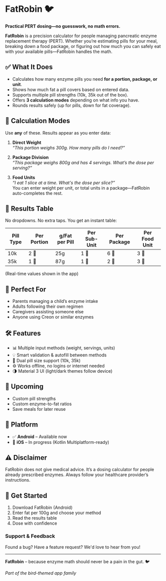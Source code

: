 # FatRobin 🐦
**Practical PERT dosing—no guesswork, no math errors.**

**FatRobin** is a precision calculator for people managing pancreatic enzyme replacement therapy (PERT). Whether you’re estimating pills for your meal, breaking down a food package, or figuring out how much you can safely eat with your available pills—FatRobin handles the math.

## ✅ What It Does

- Calculates how many enzyme pills you need **for a portion, package, or unit**.
- Shows how much fat a pill covers based on entered data.
- Supports multiple pill strengths (10k, 35k out of the box).
- Offers **3 calculation modes** depending on what info you have.
- Rounds results safely (up for pills, down for fat coverage).

## 🧠 Calculation Modes

Use **any** of these. Results appear as you enter data:

1. **Direct Weight**  
   *“This portion weighs 300g. How many pills do I need?”*

2. **Package Division**  
   *“This package weighs 800g and has 4 servings. What’s the dose per serving?”*

3. **Food Units**  
   *“I eat 1 slice at a time. What's the dose per slice?”*  
   You can enter weight per unit, or total units in a package—FatRobin auto-completes the rest.

## 💊 Results Table

No dropdowns. No extra taps. You get an instant table:

| Pill Type | Per Portion | g/Fat per Pill | Per Sub-Unit | Per Package | Per Food Unit |
|-----------|-------------|----------------|---------------|-------------|------------|
| 10k       | 2 💊        | 25g            | 1 💊          | 6 💊        | 3 💊       |
| 35k       | 1 💊        | 87g            | 1 💊          | 2 💊        | 3 🍎       |

(Real-time values shown in the app)

## 🧾 Perfect For

- Parents managing a child’s enzyme intake
- Adults following their own regimen
- Caregivers assisting someone else
- Anyone using Creon or similar enzymes

## 🛠️ Features

- 📊 Multiple input methods (weight, servings, units)
- 💡 Smart validation & autofill between methods
- 💊 Dual pill size support (10k, 35k)
- ⚙️ Works offline, no logins or internet needed
- 🌗 Material 3 UI (light/dark themes follow device)

## 🧪 Upcoming

- Custom pill strengths
- Custom enzyme-to-fat ratios
- Save meals for later reuse

## 📱 Platform

- ✅ **Android** – Available now
- 🚧 **iOS** – In progress (Kotlin Multiplatform-ready)

## ⚠️ Disclaimer

FatRobin does not give medical advice. It’s a dosing calculator for people already prescribed enzymes. Always follow your healthcare provider’s instructions.

## 🚀 Get Started

1. Download FatRobin (Android)
2. Enter fat per 100g and choose your method
3. Read the results table
4. Dose with confidence

### Support & Feedback

Found a bug? Have a feature request? We'd love to hear from you!

---

**FatRobin** – because enzyme math should never be a pain in the gut. 🐦

*Part of the bird-themed app family*
